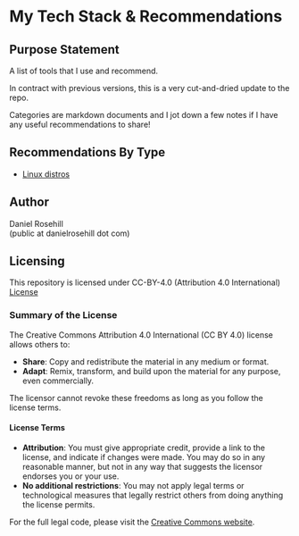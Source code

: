 # My Tech Stack & Recommendations

## Purpose Statement

A list of tools that I use and recommend.

In contract with previous versions, this is a very cut-and-dried update to the repo.

Categories are markdown documents and I jot down a few notes if I have any useful recommendations to share!

## Recommendations By Type

 - [Linux distros](https://github.com/danielrosehill/My_Tech_Stack/blob/46e83fd71bb93b7bbff9eff0c106fc7db566f1c7/linuxos.md)


## Author

Daniel Rosehill  
(public at danielrosehill dot com)

## Licensing

This repository is licensed under CC-BY-4.0 (Attribution 4.0 International) 
[License](https://creativecommons.org/licenses/by/4.0/)

### Summary of the License
The Creative Commons Attribution 4.0 International (CC BY 4.0) license allows others to:
- **Share**: Copy and redistribute the material in any medium or format.
- **Adapt**: Remix, transform, and build upon the material for any purpose, even commercially.

The licensor cannot revoke these freedoms as long as you follow the license terms.

#### License Terms
- **Attribution**: You must give appropriate credit, provide a link to the license, and indicate if changes were made. You may do so in any reasonable manner, but not in any way that suggests the licensor endorses you or your use.
- **No additional restrictions**: You may not apply legal terms or technological measures that legally restrict others from doing anything the license permits.

For the full legal code, please visit the [Creative Commons website](https://creativecommons.org/licenses/by/4.0/legalcode).